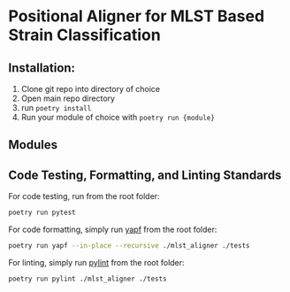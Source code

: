 # Positional Aligner for MLST Based Strain Classification

## Installation:

1. Clone git repo into directory of choice
2. Open main repo directory
3. run `poetry install`
4. Run your module of choice with `poetry run {module}`

## Modules


## Code Testing, Formatting, and Linting Standards

For code testing, run from the root folder:

```sh
poetry run pytest
```

For code formatting, simply run [yapf](https://github.com/google/yapf) from the root folder:

```sh
poetry run yapf --in-place --recursive ./mlst_aligner ./tests
```

For linting, simply run [pylint](https://pylint.pycqa.org/en/latest/) from the root folder:
```sh
poetry run pylint ./mlst_aligner ./tests